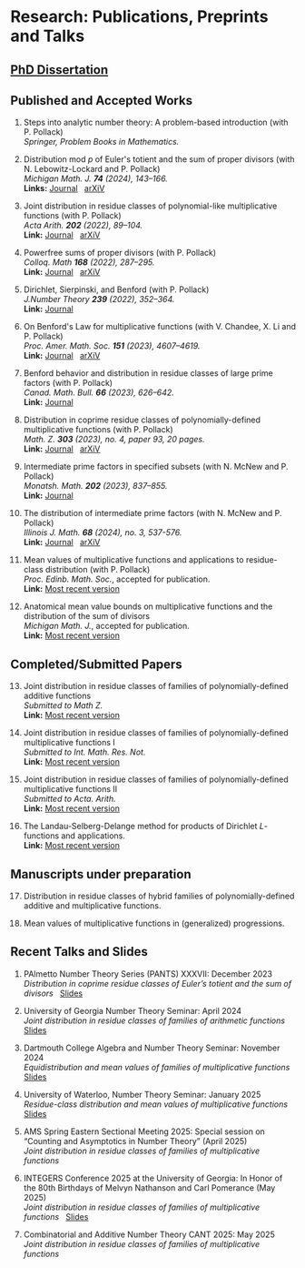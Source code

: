 # Research: Publications, Preprints and Talks
## [PhD Dissertation](AkashSRoyDISSERTATION.pdf) 

## Published and Accepted Works  

1. Steps into analytic number theory: A problem-based introduction (with P. Pollack)<br>
_Springer, Problem Books in Mathematics._  

2. Distribution mod $p$ of Euler's totient and the sum of proper divisors (with N. Lebowitz-Lockard and P. Pollack)<br>
_Michigan Math. J. **74** (2024), 143–166._ <br>
**Links:** [Journal](https://projecteuclid.org/journals/michigan-mathematical-journal/volume-74/issue-1/Distribution-mod-p-of-Eulers-Totient-and-the-Sum-of/10.1307/mmj/20216082.short) &nbsp;  [arXiV](https://arxiv.org/abs/2105.12850)

3. Joint distribution in residue classes of polynomial-like multiplicative functions (with P. Pollack) <br> 
_Acta Arith. **202** (2022), 89–104._ <br>
**Link:** [Journal](https://www.impan.pl/en/publishing-house/journals-and-series/acta-arithmetica/all/202/1/114425/joint-distribution-in-residue-classes-of-polynomial-like-multiplicative-functions) &nbsp;  [arXiV](https://arxiv.org/abs/2105.12854)

4. Powerfree sums of proper divisors (with P. Pollack) <br> 
_Colloq. Math **168** (2022), 287–295._ <br>
**Link:** [Journal](https://www.impan.pl/en/publishing-house/journals-and-series/colloquium-mathematicum/all/168/2/114505/powerfree-sums-of-proper-divisors) &nbsp;  [arXiV](https://arxiv.org/abs/2106.14953)

5. Dirichlet, Sierpinski, and Benford (with P. Pollack) <br>
_J.Number Theory **239** (2022), 352–364._ <br>
**Link:** [Journal](https://www.sciencedirect.com/science/article/abs/pii/S0022314X22000099)

6. On Benford's Law for multiplicative functions (with V. Chandee, X. Li and  P. Pollack) <br>
_Proc. Amer. Math. Soc. **151** (2023), 4607–4619._ <br>
**Link:** [Journal](https://www.ams.org/journals/proc/2023-151-11/S0002-9939-2023-16480-1/?active=current) &nbsp;  [arXiV](https://arxiv.org/abs/2203.13117)

7. Benford behavior and distribution in residue classes of large prime factors (with P. Pollack) <br>
_Canad. Math. Bull. **66** (2023), 626–642._ <br>
**Link:** [Journal](https://www.cambridge.org/core/journals/canadian-mathematical-bulletin/article/benford-behavior-and-distribution-in-residue-classes-of-large-prime-factors/77F6DAF48EA54EF008AC5B8BE19C60B1)

8. Distribution in coprime residue classes of polynomially-defined multiplicative functions (with P. Pollack) <br>
_Math. Z. **303** (2023), no. 4, paper 93, 20 pages._ <br>
**Link:** [Journal](https://link.springer.com/article/10.1007/s00209-023-03240-7) &nbsp;  [arXiV](https://arxiv.org/abs/2303.14600)

9. Intermediate prime factors in specified subsets
(with N. McNew and P. Pollack) <br>
_Monatsh. Math. **202** (2023), 837–855._ <br>
**Link:** [Journal](https://link.springer.com/article/10.1007/s00605-023-01855-w)

10. The distribution of intermediate prime factors (with N. McNew and P. Pollack) <br>
_Illinois J. Math. **68** (2024), no. 3, 537-576._ <br>
**Link:** [Journal](https://projecteuclid.org/journals/illinois-journal-of-mathematics/volume-68/issue-3/The-distribution-of-intermediate-prime-factors/10.1215/00192082-11417186.short) &nbsp;  [arXiV](https://arxiv.org/abs/2305.01117)

11. Mean values of multiplicative functions and applications to residue-class distribution (with P. Pollack) <br>
_Proc. Edinb. Math. Soc._, accepted for publication. <br>
**Link:** [Most recent version](MFBound_APhi1v2.pdf)

12. Anatomical mean value bounds on  multiplicative functions and the distribution of the sum of divisors <br>
_Michigan Math. J._, accepted for publication. <br>
**Link:** [Most recent version](MFBound2_SigmaEqd.pdf)

## Completed/Submitted Papers
13. Joint distribution in residue classes of families of polynomially-defined additive functions <br>
_Submitted to Math Z._ <br>
**Link:** [Most recent version](JtAddEqd.pdf)

14. Joint distribution in residue classes of families of polynomially-defined multiplicative functions I <br>
_Submitted to Int. Math. Res. Not._ <br>
**Link:** [Most recent version](JtMultEqd1.pdf)

15. Joint distribution in residue classes of families of polynomially-defined multiplicative functions II <br>
_Submitted to Acta. Arith._ <br>
**Link:** [Most recent version](JtMultEqd2.pdf)

16. The Landau-Selberg-Delange method for products of Dirichlet $L$-functions and applications.<br>
**Link:** [Most recent version](LFunctionsLSD.pdf)


## Manuscripts under preparation

17. Distribution in residue classes of hybrid families of polynomially-defined additive and multiplicative functions. <br>

18. Mean values of multiplicative functions in (generalized) progressions. <br>

## Recent Talks and Slides

1. PAlmetto Number Theory Series (PANTS)  XXXVII: December 2023 <br>
_Distribution in coprime residue classes of Euler’s totient and the sum of divisors_ &nbsp; [Slides](PANTSFall23v4.pdf)

2. University of Georgia Number Theory Seminar: April 2024 <br>
_Joint distribution in residue classes of families of arithmetic functions_ &nbsp; [Slides](UGANTSemSpr24v4.pdf)

3. Dartmouth College Algebra and Number Theory Seminar: November 2024 <br>
_Equidistribution and mean values of families of multiplicative functions_ &nbsp; [Slides](DartmouthTalkFall2024_Final.pdf)

4. University of Waterloo, Number Theory Seminar: January 2025 <br>
_Residue-class distribution and mean values of multiplicative functions_ &nbsp; [Slides](WaterlooTalk2025.pdf)

5. AMS Spring Eastern Sectional Meeting 2025: Special session on “Counting and Asymptotics in Number Theory” (April 2025) <br>
_Joint distribution in residue classes of families of multiplicative functions_

6. INTEGERS Conference 2025 at the University of Georgia: In Honor of the 80th Birthdays of Melvyn Nathanson and Carl Pomerance (May 2025) <br>
_Joint distribution in residue classes of families of multiplicative functions_
&nbsp; [Slides](INTEGERS2025Slides.pdf)

7. Combinatorial and Additive Number Theory CANT 2025: May 2025 <br>
_Joint distribution in residue classes of families of multiplicative functions_
